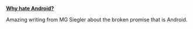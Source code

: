 **[Why hate Android?](http://parislemon.com/post/15604811641)**

Amazing writing from MG Siegler about the broken promise that is
Android.
